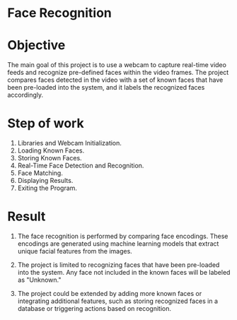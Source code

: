 # Face Recognition

# Objective
The main goal of this project is to use a webcam to capture real-time video feeds and recognize pre-defined faces within the video frames. The project compares faces detected in the video with a set of known faces that have been pre-loaded into the system, and it labels the recognized faces accordingly.

# Step of work
1. Libraries and Webcam Initialization.
2. Loading Known Faces.
3. Storing Known Faces.
4. Real-Time Face Detection and Recognition.
5. Face Matching.
6. Displaying Results.
7. Exiting the Program.

# Result
1. The face recognition is performed by comparing face encodings. These encodings are generated using machine learning models that extract unique facial features from the images.

2. The project is limited to recognizing faces that have been pre-loaded into the system. Any face not included in the known faces will be labeled as "Unknown."

3. The project could be extended by adding more known faces or integrating additional features, such as storing recognized faces in a database or triggering actions based on recognition.